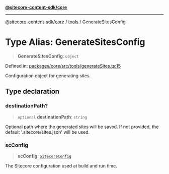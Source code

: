 [**@sitecore-content-sdk/core**](../../README.md)

***

[@sitecore-content-sdk/core](../../README.md) / [tools](../README.md) / GenerateSitesConfig

# Type Alias: GenerateSitesConfig

> **GenerateSitesConfig**: `object`

Defined in: [packages/core/src/tools/generateSites.ts:15](https://github.com/Sitecore/content-sdk/blob/bfe672d212140ef15b86f850b9fb38de51521218/packages/core/src/tools/generateSites.ts#L15)

Configuration object for generating sites.

## Type declaration

### destinationPath?

> `optional` **destinationPath**: `string`

Optional path where the generated sites will be saved.
If not provided, the default '.sitecore/sites.json' will be used.

### scConfig

> **scConfig**: [`SitecoreConfig`](../../config/type-aliases/SitecoreConfig.md)

The Sitecore configuration used at build and run time.
